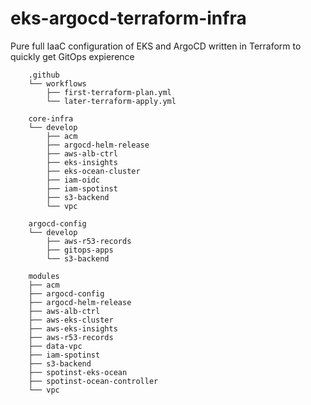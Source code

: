 # eks-argocd-terraform-infra
Pure full IaaC configuration of EKS and ArgoCD written in Terraform to quickly get GitOps expierence

        .github
        └── workflows
            ├── first-terraform-plan.yml
            └── later-terraform-apply.yml

        core-infra
        └── develop
            ├── acm
            ├── argocd-helm-release
            ├── aws-alb-ctrl
            ├── eks-insights
            ├── eks-ocean-cluster
            ├── iam-oidc
            ├── iam-spotinst
            ├── s3-backend
            └── vpc

        argocd-config
        └── develop
            ├── aws-r53-records
            ├── gitops-apps
            └── s3-backend

        modules
        ├── acm
        ├── argocd-config
        ├── argocd-helm-release
        ├── aws-alb-ctrl
        ├── aws-eks-cluster
        ├── aws-eks-insights
        ├── aws-r53-records
        ├── data-vpc
        ├── iam-spotinst
        ├── s3-backend
        ├── spotinst-eks-ocean
        ├── spotinst-ocean-controller
        └── vpc